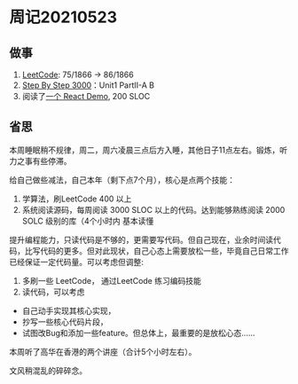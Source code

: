 # 周记20210523

## 做事

1. [LeetCode](https://leetcode.com/JiweiYuan/): 75/1866 -> 86/1866
2. [Step By Step 3000](https://book.douban.com/subject/3245558/)：Unit1 PartII-A B
3. 阅读了[一个 React Demo](https://github.com/taniarascia/react-hooks), 200 SLOC


## 省思

本周睡眠稍不规律，周二，周六凌晨三点后方入睡，其他日子11点左右。锻炼，听力之事有些停滞。

给自己做些减法，自己本年（剩下点7个月），核心是点两个技能：

1. 学算法，刷LeetCode 400 以上
2. 系统阅读源码，每周阅读 3000 SLOC 以上的代码。达到能够熟练阅读 2000 SOLC 级别的库（4个小时内 基本读懂

提升编程能力，只读代码是不够的，更需要写代码。但自己现在，业余时间读代码，比写代码的更多。但对此现状，自己心态上需要放松一些，毕竟自己日常工作已经保证一定代码量。可以考虑但调整:

1. 多刷一些 LeetCode， 通过LeetCode 练习编码技能
2. 读代码，可以考虑 
- 自己动手实现其核心实现，
- 抄写一些核心代码片段，
- 试图改Bug和添加一些feature。但总体上，最重要的是放松心态......

本周听了高华在香港的两个讲座（合计5个小时左右）。

文风稍混乱的碎碎念。
